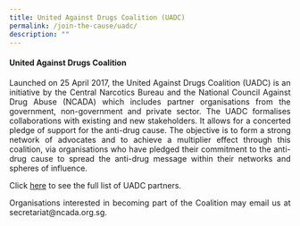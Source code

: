 ```yaml
---
title: United Against Drugs Coalition (UADC)
permalink: /join-the-cause/uadc/
description: ""
---
```

#### United Against Drugs Coalition

<p align="justify"> Launched on 25 April 2017, the United Against Drugs Coalition (UADC) is an initiative by the Central Narcotics Bureau and the National Council Against Drug Abuse (NCADA) which includes partner organisations from the government, non-government and private sector. The UADC formalises collaborations with existing and new stakeholders. It allows for a concerted pledge of support for the anti-drug cause. The objective is to form a strong network of advocates and to achieve a multiplier effect through this coalition, via organisations who have pledged their commitment to the anti-drug cause to spread the anti-drug message within their networks and spheres of influence.
	
Click [here](https://www.cnb.gov.sg/educational-resources/united-against-drugs-coalition) to see the full list of UADC partners.

<p align="justify"> Organisations interested in becoming part of the Coalition may email us at secretariat@ncada.org.sg.